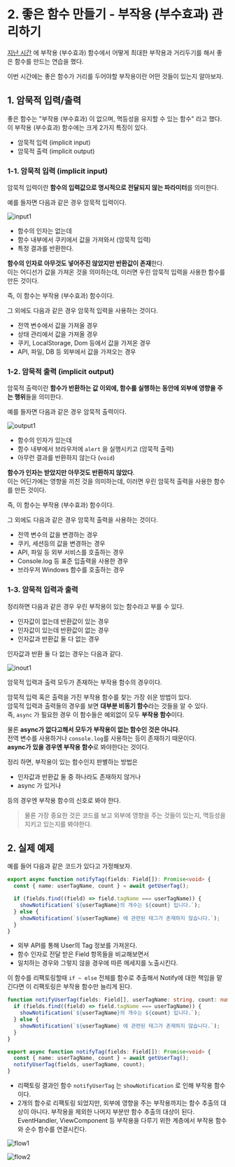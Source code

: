 # 2. 좋은 함수 만들기 - 부작용 (부수효과) 관리하기

[지난 시간](https://jojoldu.tistory.com/697) 에 부작용 (부수효과) 함수에서 어떻게 최대한 부작용과 거리두기를 해서 좋은 함수를 만드는 연습을 했다.    
  
이번 시간에는 좋은 함수가 거리를 두어야할 부작용이란 어떤 것들이 있는지 알아보자.

## 1. 암묵적 입력/출력

좋은 함수는 "부작용 (부수효과) 이 없으며, 멱등성을 유지할 수 있는 함수" 라고 했다.  
이 부작용 (부수효과) 함수에는 크게 2가지 특징이 있다.

- 암묵적 입력 (implicit input)
- 암묵적 출력 (implicit output)

### 1-1. 암묵적 입력 (implicit input)

암묵적 입력이란 **함수의 입력값으로 명시적으로 전달되지 않는 파라미터**를 의미한다.  
  
예를 들자면 다음과 같은 경우 암묵적 입력이다.

![input1](./images/input1.png)

- 함수의 인자는 없는데
- 함수 내부에서 쿠키에서 값을 가져와서 (암묵적 입력)
- 특정 결과를 반환한다.

**함수의 인자로 아무것도 넣어주진 않았지만 반환값이 존재**한다.  
이는 어디선가 값을 가져온 것을 의미하는데, 이러면 우린 암묵적 입력을 사용한 함수를 만든 것이다.  
  
즉, 이 함수는 부작용 (부수효과) 함수이다.

그 외에도 다음과 같은 경우 암묵적 입력을 사용하는 것이다.

- 전역 변수에서 값을 가져올 경우
- 상태 관리에서 값을 가져올 경우
- 쿠키, LocalStorage, Dom 등에서 값을 가져온 경우
- API, 파일, DB 등 외부에서 값을 가져오는 경우 

### 1-2. 암묵적 출력 (implicit output)

암묵적 출력이란 **함수가 반환하는 값 이외에, 함수를 실행하는 동안에 외부에 영향을 주는 행위**들을 의미한다.  
  
예를 들자면 다음과 같은 경우 암묵적 출력이다.

![output1](./images/output1.png)

- 함수의 인자가 있는데
- 함수 내부에서 브라우저에 `alert` 을 실행시키고 (암묵적 출력)
- 아무런 결과를 반환하지 않는다 (`void`)

**함수가 인자는 받았지만 아무것도 반환하지 않았다**.  
이는 어딘가에는 영향을 끼친 것을 의미하는데, 이러면 우린 암묵적 출력을 사용한 함수를 만든 것이다.  
  
즉, 이 함수는 부작용 (부수효과) 함수이다.

그 외에도 다음과 같은 경우 암묵적 출력을 사용하는 것이다.

- 전역 변수의 값을 변경하는 경우
- 쿠키, 세션등의 값을 변경하는 경우
- API, 파일 등 외부 서비스를 호출하는 경우
- Console.log 등 표준 입출력을 사용한 경우
- 브라우저 Windows 함수를 호출하는 경우


### 1-3. 암묵적 입력과 출력

정리하면 다음과 같은 경우 우린 부작용이 있는 함수라고 부를 수 있다.

- 인자값이 없는데 반환값이 있는 경우
- 인자값이 있는데 반환값이 없는 경우
- 인자값과 반환값 둘 다 없는 경우

인자값과 반환 둘 다 없는 경우는 다음과 같다.

![inout1](./images/inout1.png)

암묵적 입력과 출력 모두가 존재하는 부작용 함수의 경우이다.  

암묵적 입력 혹은 출력을 가진 부작용 함수를 찾는 가장 쉬운 방법이 있다.  
암묵적 입력과 출력들의 경우를 보면 **대부분 비동기 함수**라는 것들을 알 수 있다.  
즉, `async` 가 필요한 경우 이 함수들은 예외없이 모두 **부작용 함수**이다.  
  
물론 **async가 없다고해서 모두가 부작용이 없는 함수인 것은 아니다**.  
전역 변수를 사용하거나 `console.log`를 사용하는 등이 존재하기 때문이다.  
**async가 있을 경우엔 부작용 함수**로 봐야한다는 것이다.  
  
정리 하면, 부작용이 있는 함수인지 판별하는 방법은 

- 인자값과 반환값 둘 중 하나라도 존재하지 않거나
- async 가 있거나

등의 경우엔 부작용 함수의 신호로 봐야 한다.

> 물론 가장 중요한 것은 코드를 보고 외부에 영향을 주는 것들이 있는지, 멱등성을 지키고 있는지를 봐야한다.

## 2. 실제 예제

예를 들어 다음과 같은 코드가 있다고 가정해보자.

```ts
export async function notifyTag(fields: Field[]): Promise<void> {
  const { name: userTagName, count } = await getUserTag();

  if (fields.find((field) => field.tagName === userTagName)) {
    showNotification(`${userTagName}의 개수는 ${count} 입니다.`);
  } else {
    showNotification(`${userTagName} 에 관련된 태그가 존재하지 않습니다.`);
  }
}
```

- 외부 API를 통해 User의 Tag 정보를 가져온다.
- 함수 인자로 전달 받은 Field 항목들을 비교해보면서
- 일치하는 경우와 그렇지 않을 경우에 따른 메세지를 노출시킨다.

이 함수를 리팩토링할때 `if ~ else` 전체를 함수로 추출해서 Notify에 대한 책임을 맡긴다면 이 리팩토링은 부작용 함수만 늘리게 된다.

```ts
function notifyUserTag(fields: Field[], userTagName: string, count: number) {
  if (fields.find((field) => field.tagName === userTagName)) {
    showNotification(`${userTagName}의 개수는 ${count} 입니다.`);
  } else {
    showNotification(`${userTagName} 에 관련된 태그가 존재하지 않습니다.`);
  }
}

export async function notifyTag(fields: Field[]): Promise<void> {
  const { name: userTagName, count } = await getUserTag();
  notifyUserTag(fields, userTagName, count);
}
```

- 리팩토링 결과인 함수 `notifyUserTag` 는 `showNotification` 로 인해 부작용 함수이다.
- 2개의 함수로 리팩토링 되었지만, 
외부에 영향을 주는 부작용까지는 함수 추출의 대상이 아니다.
부작용을 제외한 나머지 부분만 함수 추출의 대상이 된다.
EventHandler, ViewComponent 등 부작용을 다루기 위한 계층에서 부작용 함수와 순수 함수를 연결시킨다.


![flow1](./images/flow1.png)

![flow2](./images/flow2.png)